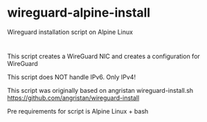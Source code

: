 # wireguard-alpine-install
Wireguard installation script on Alpine Linux
# 
This script creates a WireGuard NIC
and creates a configuration for WireGuard

This script does NOT handle IPv6. Only IPv4!

This script was originally based on angristan wireguard-install.sh
https://github.com/angristan/wireguard-install

Pre requirements for script is Alpine Linux + bash
